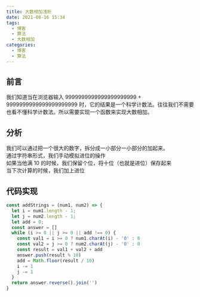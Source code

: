 ```yaml
---
title: 大数相加浅析
date: 2021-08-16 15:34
tags:
  - 博客
  - 算法
  - 大数相加
categories:
  - 博客
  - 算法
---
```


## 前言

我们知道当在浏览器输入 9999999999999999999999 + 9999999999999999999999 时，它的结果是一个科学计数法。往往我们不需要也看不懂科学计数法。所以需要实现一个函数来实现大数相加。

## 分析
我们可以通过把一个很大的数字，拆分成一小部分一小部分的加起来。  
通过字符串形式，我们手动模拟进位的操作  
如果当他满 10 的时候，我们保留个位，将十位（也就是进位）保存起来  
当下次计算的时候，我们加上进位  

## 代码实现

```js
const addStrings = (num1, num2) => {
  let i = num1.length - 1;
  let j = num2.length - 1;
  let add = 0;
  const answer = []
  while (i >= 0 || j >= 0 || add !== 0) {
    const val1 = i >= 0 ? num1.charAt(i) - '0' : 0
    const val2 = j >= 0 ? num2.charAt(j) - '0' : 0
    const result = val1 + val2 + add
    answer.push(result % 10)
    add = Math.floor(result / 10)
    i -= 1
    j -= 1
  }
  return answer.reverse().join('')
}
```